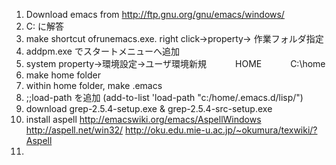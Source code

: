 1. Download emacs from http://ftp.gnu.org/gnu/emacs/windows/
2. C: に解答
3. make shortcut ofrunemacs.exe. right click->property-> 作業フォルダ指定
4. addpm.exe でスタートメニューへ追加
5. system property→環境設定→ユーザ環境新規
　　　HOME 
　　　C:\home
6. make home folder
7. within home folder, make .emacs
8. ;;load-path を追加
(add-to-list 'load-path "c:/home/.emacs.d/lisp/")
9. download grep-2.5.4-setup.exe & grep-2.5.4-src-setup.exe
10. install aspell http://emacswiki.org/emacs/AspellWindows
                   http://aspell.net/win32/
                   http://oku.edu.mie-u.ac.jp/~okumura/texwiki/?Aspell
11. 
